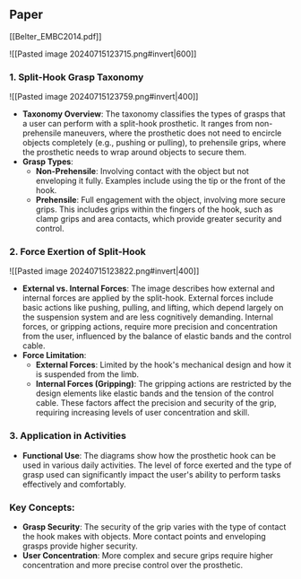 ## Paper
[[Belter_EMBC2014.pdf]]

![[Pasted image 20240715123715.png#invert|600]]
### 1. Split-Hook Grasp Taxonomy
![[Pasted image 20240715123759.png#invert|400]]
- **Taxonomy Overview**: The taxonomy classifies the types of grasps that a user can perform with a split-hook prosthetic. It ranges from non-prehensile maneuvers, where the prosthetic does not need to encircle objects completely (e.g., pushing or pulling), to prehensile grips, where the prosthetic needs to wrap around objects to secure them.
- **Grasp Types**:
  - **Non-Prehensile**: Involving contact with the object but not enveloping it fully. Examples include using the tip or the front of the hook.
  - **Prehensile**: Full engagement with the object, involving more secure grips. This includes grips within the fingers of the hook, such as clamp grips and area contacts, which provide greater security and control.
### 2. Force Exertion of Split-Hook
![[Pasted image 20240715123822.png#invert|400]]
- **External vs. Internal Forces**: The image describes how external and internal forces are applied by the split-hook. External forces include basic actions like pushing, pulling, and lifting, which depend largely on the suspension system and are less cognitively demanding. Internal forces, or gripping actions, require more precision and concentration from the user, influenced by the balance of elastic bands and the control cable.
- **Force Limitation**:
  - **External Forces**: Limited by the hook's mechanical design and how it is suspended from the limb.
  - **Internal Forces (Gripping)**: The gripping actions are restricted by the design elements like elastic bands and the tension of the control cable. These factors affect the precision and security of the grip, requiring increasing levels of user concentration and skill.
### 3. Application in Activities
- **Functional Use**: The diagrams show how the prosthetic hook can be used in various daily activities. The level of force exerted and the type of grasp used can significantly impact the user's ability to perform tasks effectively and comfortably.
### Key Concepts:
- **Grasp Security**: The security of the grip varies with the type of contact the hook makes with objects. More contact points and enveloping grasps provide higher security.
- **User Concentration**: More complex and secure grips require higher concentration and more precise control over the prosthetic.

